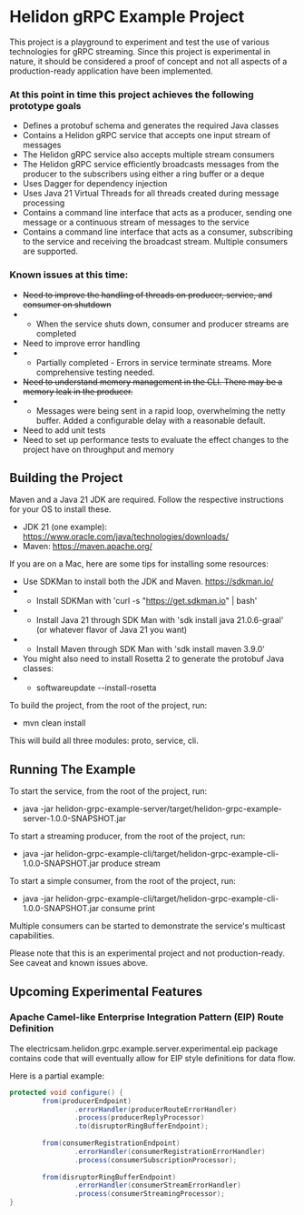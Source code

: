 # Helidon gRPC Example Project

This project is a playground to experiment and test the use of various technologies 
 for gRPC streaming.  Since this project is experimental in nature, it should be considered 
a proof of concept and not all aspects of a production-ready application have been implemented.

### At this point in time this project achieves the following prototype goals

 - Defines a protobuf schema and generates the required Java classes
 - Contains a Helidon gRPC service that accepts one input stream of messages
 - The Helidon gRPC service also accepts multiple stream consumers
 - The Helidon gRPC service efficiently broadcasts messages from the producer to the subscribers using either a ring buffer or a deque
 - Uses Dagger for dependency injection
 - Uses Java 21 Virtual Threads for all threads created during message processing
 - Contains a command line interface that acts as a producer, sending one message or a continuous stream of messages to the service
 - Contains a command line interface that acts as a consumer, subscribing to the service and receiving the broadcast stream. Multiple consumers are supported.

### Known issues at this time:
 - ~~Need to improve the handling of threads on producer, service, and consumer on shutdown~~
 - - When the service shuts down, consumer and producer streams are completed
 - Need to improve error handling
 - - Partially completed - Errors in service terminate streams. More comprehensive testing needed.
 - ~~Need to understand memory management in the CLI.  There may be a memory leak in the producer.~~
 - - Messages were being sent in a rapid loop, overwhelming the netty buffer. Added a configurable delay with a reasonable default.
 - Need to add unit tests
 - Need to set up performance tests to evaluate the effect changes to the project have on throughput and memory

## Building the Project

Maven and a Java 21 JDK are required. Follow the respective instructions for your OS to
install these.

 - JDK 21 (one example): https://www.oracle.com/java/technologies/downloads/ 
 - Maven: https://maven.apache.org/

If you are on a Mac, here are some tips for installing some resources:
 - Use SDKMan to install both the JDK and Maven. https://sdkman.io/
 - - Install SDKMan with 'curl -s "https://get.sdkman.io" | bash'
 - - Install Java 21 through SDK Man with 'sdk install java 21.0.6-graal' (or whatever flavor of Java 21 you want)
 - - Install Maven through SDK Man with 'sdk install maven 3.9.0'
 - You might also need to install Rosetta 2 to generate the protobuf Java classes:
 - - softwareupdate --install-rosetta

To build the project, from the root of the project, run:
 - mvn clean install

This will build all three modules: proto, service, cli.

## Running The Example

To start the service, from the root of the project, run:
 - java -jar helidon-grpc-example-server/target/helidon-grpc-example-server-1.0.0-SNAPSHOT.jar


To start a streaming producer, from the root of the project, run:
 - java -jar helidon-grpc-example-cli/target/helidon-grpc-example-cli-1.0.0-SNAPSHOT.jar produce stream


To start a simple consumer, from the root of the project, run:
 - java -jar helidon-grpc-example-cli/target/helidon-grpc-example-cli-1.0.0-SNAPSHOT.jar consume print

Multiple consumers can be started to demonstrate the service's multicast capabilities.

Please note that this is an experimental project and not production-ready.  See caveat and known issues above.

## Upcoming Experimental Features
### Apache Camel-like Enterprise Integration Pattern (EIP) Route Definition

The electricsam.helidon.grpc.example.server.experimental.eip package contains code
that will eventually allow for EIP style definitions for data flow.

Here is a partial example:

```java
protected void configure() {
        from(producerEndpoint)
                .errorHandler(producerRouteErrorHandler)
                .process(producerReplyProcessor)
                .to(disruptorRingBufferEndpoint);
        
        from(consumerRegistrationEndpoint)
                .errorHandler(consumerRegistrationErrorHandler)
                .process(consumerSubscriptionProcessor);
        
        from(disruptorRingBufferEndpoint)
                .errorHandler(consumerStreamErrorHandler)
                .process(consumerStreamingProcessor);
}
```




